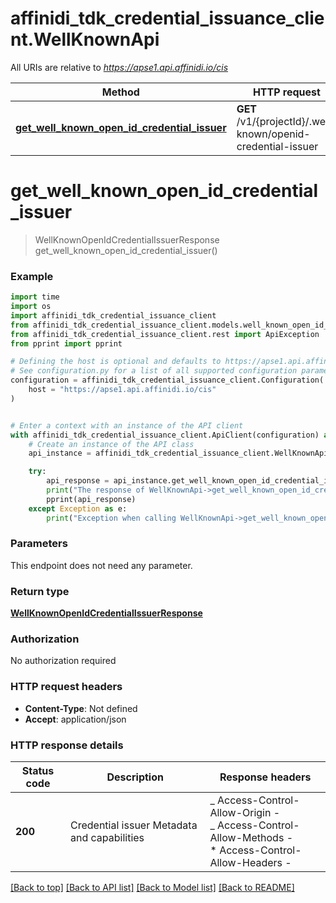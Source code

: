 # affinidi_tdk_credential_issuance_client.WellKnownApi

All URIs are relative to *https://apse1.api.affinidi.io/cis*

| Method                                                                                                   | HTTP request                                                 | Description |
| -------------------------------------------------------------------------------------------------------- | ------------------------------------------------------------ | ----------- |
| [**get_well_known_open_id_credential_issuer**](WellKnownApi.md#get_well_known_open_id_credential_issuer) | **GET** /v1/{projectId}/.well-known/openid-credential-issuer |

# **get_well_known_open_id_credential_issuer**

> WellKnownOpenIdCredentialIssuerResponse get_well_known_open_id_credential_issuer()

### Example

```python
import time
import os
import affinidi_tdk_credential_issuance_client
from affinidi_tdk_credential_issuance_client.models.well_known_open_id_credential_issuer_response import WellKnownOpenIdCredentialIssuerResponse
from affinidi_tdk_credential_issuance_client.rest import ApiException
from pprint import pprint

# Defining the host is optional and defaults to https://apse1.api.affinidi.io/cis
# See configuration.py for a list of all supported configuration parameters.
configuration = affinidi_tdk_credential_issuance_client.Configuration(
    host = "https://apse1.api.affinidi.io/cis"
)


# Enter a context with an instance of the API client
with affinidi_tdk_credential_issuance_client.ApiClient(configuration) as api_client:
    # Create an instance of the API class
    api_instance = affinidi_tdk_credential_issuance_client.WellKnownApi(api_client)

    try:
        api_response = api_instance.get_well_known_open_id_credential_issuer()
        print("The response of WellKnownApi->get_well_known_open_id_credential_issuer:\n")
        pprint(api_response)
    except Exception as e:
        print("Exception when calling WellKnownApi->get_well_known_open_id_credential_issuer: %s\n" % e)
```

### Parameters

This endpoint does not need any parameter.

### Return type

[**WellKnownOpenIdCredentialIssuerResponse**](WellKnownOpenIdCredentialIssuerResponse.md)

### Authorization

No authorization required

### HTTP request headers

- **Content-Type**: Not defined
- **Accept**: application/json

### HTTP response details

| Status code | Description                                 | Response headers                                                                                                  |
| ----------- | ------------------------------------------- | ----------------------------------------------------------------------------------------------------------------- |
| **200**     | Credential issuer Metadata and capabilities | _ Access-Control-Allow-Origin - <br> _ Access-Control-Allow-Methods - <br> \* Access-Control-Allow-Headers - <br> |

[[Back to top]](#) [[Back to API list]](../README.md#documentation-for-api-endpoints) [[Back to Model list]](../README.md#documentation-for-models) [[Back to README]](../README.md)
